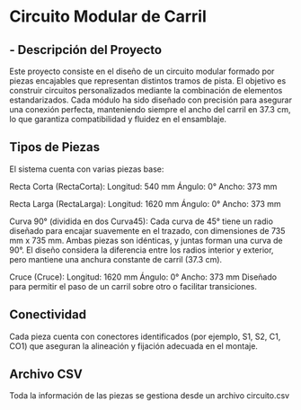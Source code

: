 # Circuito Modular de Carril 

## - Descripción del Proyecto
Este proyecto consiste en el diseño de un circuito modular formado por piezas encajables que representan distintos tramos de pista. El objetivo es construir circuitos personalizados mediante la combinación de elementos estandarizados. Cada módulo ha sido diseñado con precisión para asegurar una conexión perfecta, manteniendo siempre el ancho del carril en 37.3 cm, lo que garantiza compatibilidad y fluidez en el ensamblaje.

## Tipos de Piezas
El sistema cuenta con varias piezas base:

Recta Corta (RectaCorta):
Longitud: 540 mm
Ángulo: 0°
Ancho: 373 mm

Recta Larga (RectaLarga):
Longitud: 1620 mm
Ángulo: 0°
Ancho: 373 mm

Curva 90° (dividida en dos Curva45):
Cada curva de 45° tiene un radio diseñado para encajar suavemente en el trazado, con dimensiones de 735 mm x 735 mm.
Ambas piezas son idénticas, y juntas forman una curva de 90°.
El diseño considera la diferencia entre los radios interior y exterior, pero mantiene una anchura constante de carril (37.3 cm).

Cruce (Cruce):
Longitud: 1620 mm
Ángulo: 0°
Ancho: 373 mm
Diseñado para permitir el paso de un carril sobre otro o facilitar transiciones.

## Conectividad
Cada pieza cuenta con conectores identificados (por ejemplo, S1, S2, C1, CO1) que aseguran la alineación y fijación adecuada en el montaje.

## Archivo CSV
Toda la información de las piezas se gestiona desde un archivo circuito.csv
